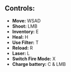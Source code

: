 ## Controls:
- **Move:** WSAD
- **Shoot:** LMB
- **Inventory:** E
- **Heal:** H
- **Use Filter:** T
- **Reload:** R
- **Laser:** L
- **Switch Fire Mode:** X
- **Charge battery:** C & LMB